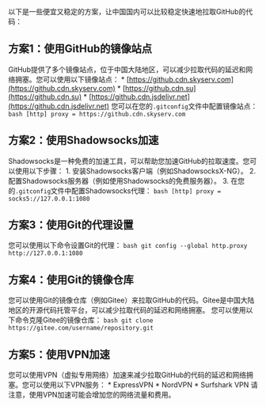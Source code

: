 以下是一些便宜又稳定的方案，让中国国内可以比较稳定快速地拉取GitHub的代码： 
## **方案1：使用GitHub的镜像站点** 
GitHub提供了多个镜像站点，位于中国大陆地区，可以减少拉取代码的延迟和网络拥塞。您可以使用以下镜像站点： * [https://github.cdn.skyserv.com](https://github.cdn.skyserv.com) * [https://github.cdn.su](https://github.cdn.su) * [https://github.cdn.jsdelivr.net](https://github.cdn.jsdelivr.net) 您可以在您的`.gitconfig`文件中配置镜像站点： ```bash [http] proxy = https://github.cdn.skyserv.com ``` 
## **方案2：使用Shadowsocks加速** 
Shadowsocks是一种免费的加速工具，可以帮助您加速GitHub的拉取速度。您可以使用以下步骤： 1. 安装Shadowsocks客户端（例如ShadowsocksX-NG）。 2. 配置Shadowsocks服务器（例如使用Shadowsocks的免费服务器）。 3. 在您的`.gitconfig`文件中配置Shadowsocks代理： ```bash [http] proxy = socks5://127.0.0.1:1080 ``` 
## **方案3：使用Git的代理设置** 
您可以使用以下命令设置Git的代理： ```bash git config --global http.proxy http://127.0.0.1:1080 ``` 
## **方案4：使用Git的镜像仓库** 
您可以使用Git的镜像仓库（例如Gitee）来拉取GitHub的代码。Gitee是中国大陆地区的开源代码托管平台，可以减少拉取代码的延迟和网络拥塞。 您可以使用以下命令克隆Gitee的镜像仓库： ```bash git clone https://gitee.com/username/repository.git ``` 
## **方案5：使用VPN加速** 
您可以使用VPN（虚拟专用网络）加速来减少拉取GitHub的代码的延迟和网络拥塞。您可以使用以下VPN服务： * ExpressVPN * NordVPN * Surfshark VPN 请注意，使用VPN加速可能会增加您的网络流量和费用。 